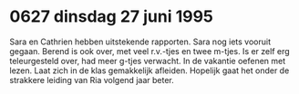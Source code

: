 # 0627 dinsdag 27 juni 1995
Sara en Cathrien hebben uitstekende rapporten. Sara nog iets vooruit gegaan. Berend is ook over, met veel r.v.-tjes en twee m-tjes. Is er zelf erg teleurgesteld over, had meer g-tjes verwacht. In de vakantie oefenen met lezen. Laat zich in de klas gemakkelijk afleiden. Hopelijk gaat het onder de strakkere leiding van Ria volgend jaar beter.